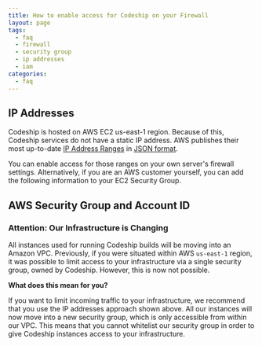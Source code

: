 ```yaml
---
title: How to enable access for Codeship on your Firewall
layout: page
tags:
  - faq
  - firewall
  - security group
  - ip addresses
  - iam
categories:
  - faq
---
```

## IP Addresses

Codeship is hosted on AWS EC2 us-east-1 region. Because of this, Codeship services do not have a static IP address. AWS publishes their most up-to-date [IP Address Ranges](http://docs.aws.amazon.com/general/latest/gr/aws-ip-ranges.html) in [JSON format](https://ip-ranges.amazonaws.com/ip-ranges.json).

You can enable access for those ranges on your own server's firewall settings. Alternatively, if you are an AWS customer yourself, you can add the following information to your EC2 Security Group.

## AWS Security Group and Account ID

### Attention: Our Infrastructure is Changing

All instances used for running Codeship builds will be moving into an Amazon VPC. Previously, if you were situated within AWS `us-east-1` region, it was possible to limit access to your infrastructure via a single security group, owned by Codeship. However, this is now not possible.

**What does this mean for you?**

If you want to limit incoming traffic to your infrastructure, we recommend that you use the IP addresses approach shown above. All our instances will now move into a new security group, which is only accessible from within our VPC. This means that you cannot whitelist our security group in order to give Codeship instances access to your infrastructure. 

